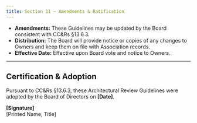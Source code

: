 ```yaml
---
title: Section 11 — Amendments & Ratification
---
```


- **Amendments:** These Guidelines may be updated by the Board consistent with CC&Rs §13.6.3.  
- **Distribution:** The Board will provide notice or copies of any changes to Owners and keep them on file with Association records.  
- **Effective Date:** Effective upon Board vote and notice to Owners.

---

## Certification & Adoption
Pursuant to CC&Rs §13.6.3, these Architectural Review Guidelines were adopted by the Board of Directors on **[Date]**.

**[Signature]**  
[Printed Name, Title]
